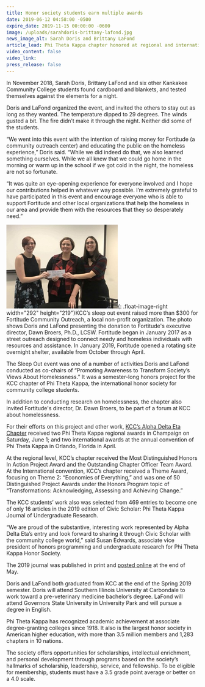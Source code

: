 ```yaml
---
title: Honor society students earn multiple awards
date: 2019-06-12 04:58:00 -0500
expire_date: 2019-11-15 00:00:00 -0600
image: /uploads/sarahdoris-brittany-lafond.jpg
news_image_alt: Sarah Doris and Brittany LaFond
article_lead: Phi Theta Kappa chapter honored at regional and international levels to awards
video_content: false
video_link:
press_release: false
---
```


In November 2018, Sarah Doris, Brittany LaFond and six other Kankakee Community College students found cardboard and blankets, and tested themselves against the elements for a night.

Doris and LaFond organized the event, and invited the others to stay out as long as they wanted. The temperature dipped to 29 degrees. The winds gusted a bit. The fire didn’t make it through the night. Neither did some of the students.&nbsp;

“We went into this event with the intention of raising money for Fortitude (a community outreach center) and educating the public on the homeless experience,” Doris said. “While we did indeed do that, we also learned something ourselves. While we all knew that we could go home in the morning or warm up in the school if we got cold in the night, the homeless are not so fortunate.&nbsp;

“It was quite an eye-opening experience for everyone involved and I hope our contributions helped in whatever way possible. I’m extremely grateful to have participated in this event and encourage everyone who is able to support Fortitude and other local organizations that help the homeless in our area and provide them with the resources that they so desperately need.”&nbsp;

![](/uploads/sarahdoris-dawnbroers-brittany-lafond.jpg){: .float-image-right width="292" height="219"}KCC’s sleep out event raised more than $300 for Fortitude Community Outreach, a local non-profit organization. The photo shows Doris and LaFond presenting the donation to Fortitude's executive director, Dawn Broers, Ph.D., LCSW. Fortitude began in January 2017 as a street outreach designed to connect needy and homeless individuals with resources and assistance. In January 2019, Fortitude opened a rotating site overnight shelter, available from October through April. &nbsp;

The Sleep Out event was one of a number of activities Doris and LaFond conducted as co-chairs of “Promoting Awareness to Transform Society’s Views About Homelessness.” It was a semester-long honors project for the KCC chapter of Phi Theta Kappa, the international honor society for community college students.

In addition to conducting research on homelessness, the chapter also invited Fortitude's director, Dr. Dawn Broers, to be part of a forum at KCC about homelessness.

For their efforts on this project and other work, [KCC’s Alpha Delta Eta Chapter](http://www.kcc.edu/ptk) received two Phi Theta Kappa regional awards in Champaign on Saturday, June 1; and two international awards at the annual convention of Phi Theta Kappa in Orlando, Florida in April.

At the regional level, KCC’s chapter received the Most Distinguished Honors In Action Project Award and the Outstanding Chapter Officer Team Award.&nbsp;<br>At the International convention, KCC’s chapter received a Theme Award, focusing on Theme 2: “Economies of Everything,” and was one of 50 Distinguished Project Awards under the Honors Program topic of “Transformations: Acknowledging, Assessing and Achieving Change.”

The KCC students’ work also was selected from 469 entries to become one of only 16 articles in the 2019 edition of Civic Scholar: Phi Theta Kappa Journal of Undergraduate Research.&nbsp;

“We are proud of the substantive, interesting work represented by Alpha Delta Eta’s entry and look forward to sharing it through Civic Scholar with the community college world,” said Susan Edwards, associate vice president of honors programming and undergraduate research for Phi Theta Kappa Honor Society.

The 2019 journal was published in print and [posted online](https://www.ptk.org/Programs/HonorsinAction/CivicScholar.aspx) at the end of May.

Doris and LaFond both graduated from KCC at the end of the Spring 2019 semester. Doris will attend Southern Illinois University at Carbondale to work toward a pre-veterinary medicine bachelor’s degree. LaFond will attend Governors State University in University Park and will pursue a degree in English.

Phi Theta Kappa has recognized academic achievement at associate degree-granting colleges since 1918. It also is the largest honor society in American higher education, with more than 3.5 million members and 1,283 chapters in 10 nations.&nbsp;

The society offers opportunities for scholarships, intellectual enrichment, and personal development through programs based on the society’s hallmarks of scholarship, leadership, service, and fellowship. To be eligible for membership, students must have a 3.5 grade point average or better on a 4.0 scale.